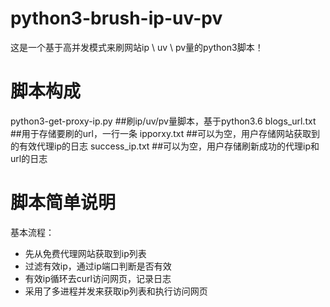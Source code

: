 # python3-brush-ip-uv-pv
这是一个基于高并发模式来刷网站ip \ uv \ pv量的python3脚本！
# 脚本构成
python3-get-proxy-ip.py ##刷ip/uv/pv量脚本，基于python3.6
blogs_url.txt  ##用于存储要刷的url，一行一条
ipporxy.txt    ##可以为空，用户存储网站获取到的有效代理ip的日志
success_ip.txt ##可以为空，用户存储刷新成功的代理ip和url的日志
# 脚本简单说明
基本流程：
- 先从免费代理网站获取到ip列表
- 过滤有效ip，通过ip端口判断是否有效
- 有效ip循环去curl访问网页，记录日志
- 采用了多进程并发来获取ip列表和执行访问网页
